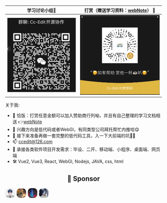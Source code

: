 
|                                     学习讨论小组🍻                                      |                                                 打赏（赠送学习资料：[webNote](https://github.com/Cc-Edit/webNote)） :confetti_ball:                                                 | 
|:-------------------------------------------------------------------------------:|:-----------------------------------------------------------------------------------------------------------------:| 
| ![wechat.png](https://github.com/Cc-Edit/Cc-Edit/blob/main/src/WeChatGroup.png) | ![img.png](https://github.com/Cc-Edit/Cc-Edit/blob/main/src/img.png) |

<!--
**adminV/adminV** is a ✨ _special_ ✨ repository because its `README.md` (this file) appears on your GitHub profile.

Here are some ideas to get you started:

- 🔭 I’m currently working on ...
- 🌱 I’m currently learning ...
- 👯 I’m looking to collaborate on ...
- 🤔 I’m looking for help with ...
- 💬 Ask me about ...
- 📫 How to reach me: ...
- 😄 Pronouns: ...
- ⚡ Fun fact: ...
-->


关于我:
- 🎁 恰饭：打赏任意金额可以加入赞助商行列呦，并且有自己整理的学习文档相送 👉[webNote](https://github.com/Cc-Edit/webNote)
- 💼 兴趣方向是低代码或者WebGl，有同类型公司拜托帮忙内推哈😋 
- 🔭 接下来准备再做一套完整的低代码工具，入一下大前端的坑💪🏻 
- 📫 ccedit@126.com
- 📢 承接各类软件项目开发需求：毕设、二开、移动端、小程序、桌面端、网页端
- 🛠️ Vue2, Vue3, React, WebGl, Nodejs, JAVA, css, html

<p align="center">
  <h2 align="center">🎉 Sponsor</h2>
</p>

<p align="left">
  <img alt="就是你个城" src="https://github.com/Cc-Edit/Cc-Edit/blob/main/src/sponsor/jsngc.png" width="30" style="border-radius: 12px; border: 1px solid #d8dee4;">
  <img alt="daigang666" src="https://github.com/Cc-Edit/Cc-Edit/blob/main/src/sponsor/daigang666.jpg" width="30" style="border-radius: 12px; border: 1px solid #d8dee4;">
  <img alt="dh" src="https://github.com/Cc-Edit/Cc-Edit/blob/main/src/sponsor/dh.png" width="30" style="border-radius: 12px; border: 1px solid #d8dee4;">
  <img alt="ty" src="https://github.com/Cc-Edit/Cc-Edit/blob/main/src/sponsor/ty.png" width="30" style="border-radius: 12px; border: 1px solid #d8dee4;">
</p>
